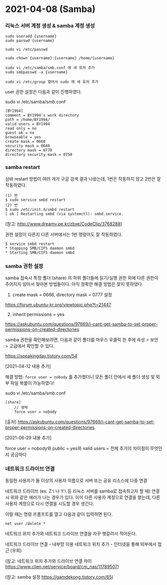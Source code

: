 # 2021-04-08 (Samba)

### 리눅스 서버 계정 생성 & samba 계정 생성

```
sudo useradd {username}
sudo passwd {username}

sudo vi /etc/passwd

sudo chown {username}:{username} /home/{username}

sudo vi /etc/samba/smb.conf 에 새 유저 추가
sudo smbpasswd -a {username}

sudo vi /etc/group 열어서 sudo 에 새 유저 추가
```



user 권한 설정은 다음과 같이 진행하였다.

sudo vi /etc/samba/smb.conf

```
[BY1994]
comment = BY1994's work directory
path = /home/BY1994/
valid users = BY1994
read only = no
guest ok = no
browseable = yes
create mask = 0660
security mask = 0640
directory mask = 0770
directory security mask = 0750
```



### samba restart

삼바 restart 방법이 여러 개가 구글 검색 결과 나왔는데, 1번은 작동하지 않고 2번은 잘 작동하였다.

```shell
(1) 번
$ sudo service smbd restart
(2) 번
$ sudo /etc/init.d/smbd restart
[ ok ] Restarting smbd (via systemctl): smbd.service.
```

(참고: http://www.dreamy.pe.kr/zbxe/CodeClip/3768288)



권한 설정이 다른지 다른 서버에서는 1번 명령어도 잘 작동하였다.

```
$ service smbd restart
* Stopping SMB/CIFS daemon smbd
* Starting SMB/CIFS daemon smbd
```



### samba 권한 설정

samba 접속시 특정 폴더 (share) 의 하위 폴더들에 읽기/실행 권한 외에 다른 권한이 주어지지 않아서 찾아본 방법들이다. 아직 정확한 해결 방법은 찾지 못하였다.

1. create mask = 0666, directory mask = 0777 설정

https://forum.ubuntu-kr.org/viewtopic.php?t=21447

2. inherit permissions = yes

https://askubuntu.com/questions/97669/i-cant-get-samba-to-set-proper-permissions-on-created-directories



samba 권한을 확인해보려면, 다음과 같이 폴더를 마우스 우클릭 한 후에 속성 > 보안 > 고급에서 확인할 수 있다.

https://speakingday.tistory.com/54



[2021-04-12 내용 추가]

해결 방법: `force user = nobody` 를 추가했더니 모든 폴더 안에서 새 폴더 생성 및 외부 파일 복붙이 가능하였다!

sudo vi /etc/samba/smb.conf

```
[share]
    // 생략
    force user = nobody
```

[출처] https://askubuntu.com/questions/97669/i-cant-get-samba-to-set-proper-permissions-on-created-directories



[2021-06-29 내용 추가]

force user = nobody와 public = yes와 valid users = 전체 추가의 차이점이 무엇인지 궁금하다



### 네트워크 드라이브 연결

동일한 사용자가 둘 이상의 사용자 이름으로 서버 또는 공유 리소스에 다중 연결

네트워크 드라이브 (ex. Z:\ 나 Y:\ 등 리눅스 서버를 samba로 접속하고자 할 때) 연결시 위와 같은 에러가 나는 경우가 있다. 이미 다른 사용자 계정으로 연결을 했는데, 다른 사용자 계정으로 다시 연결을 시도할 경우 생긴다.

이럴 때는 명령 프롬프트를 열고 다음과 같이 입력하면 된다.

```
net user /delete *
```



네트워크 위치 추가와 네트워크 드라이브 연결을 자꾸 헷갈려서 적어둔다.

네트워크 드라이브 연결 - 내부망 이용
네트워크 위치 추가 - 인터넷을 통해 외부에서 접근 (우회)

(참고: 네트워크 위치 추가와 드라이브 연결 차이 https://www.clien.net/service/board/cm_nas/11789507)

(참고: samba 설정 https://gamdekong.tistory.com/65)